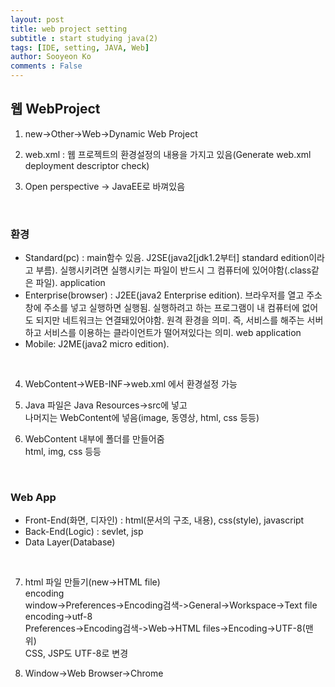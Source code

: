 ```yaml
---
layout: post
title: web project setting
subtitle : start studying java(2)
tags: [IDE, setting, JAVA, Web]
author: Sooyeon Ko
comments : False
---
```


## 웹 WebProject
1. new->Other->Web->Dynamic Web Project

2. web.xml : 웹 프로젝트의 환경설정의 내용을 가지고 있음(Generate web.xml deployment descriptor check)

3. Open perspective -> JavaEE로 바껴있음<br>
<br>

### 환경
- Standard(pc) : main함수 있음. J2SE(java2[jdk1.2부터] standard edition이라고 부름). 실행시키려면 실행시키는 파일이 반드시 그 컴퓨터에 있어야함(.class같은 파일). application
- Enterprise(browser) : J2EE(java2 Enterprise edition). 브라우저를 열고 주소창에 주소를 넣고 실행하면 실행됨. 실행하려고 하는 프로그램이 내 컴퓨터에 없어도 되지만 네트워크는 연결돼있어야함. 원격 환경을 의미. 즉, 서비스를 해주는 서버하고 서비스를 이용하는 클라이언트가 떨어져있다는 의미. web application
- Mobile: J2ME(java2 micro edition).
<br>

4. WebContent->WEB-INF->web.xml 에서 환경설정 가능

5. Java 파일은 Java Resources->src에 넣고<br>
나머지는 WebContent에 넣음(image, 동영상, html, css 등등)

6. WebContent 내부에 폴더를 만들어줌<br>
html, img, css 등등
<br>

### Web App
- Front-End(화면, 디자인) : html(문서의 구조, 내용), css(style), javascript
- Back-End(Logic) : sevlet, jsp
- Data Layer(Database)
<br>

7. html 파일 만들기(new->HTML file)<br>
encoding<br>
window->Preferences->Encoding검색->General->Workspace->Text file encoding->utf-8<br>
Preferences->Encoding검색->Web->HTML files->Encoding->UTF-8(맨 위)<br>
CSS, JSP도 UTF-8로 변경

8. Window->Web Browser->Chrome
